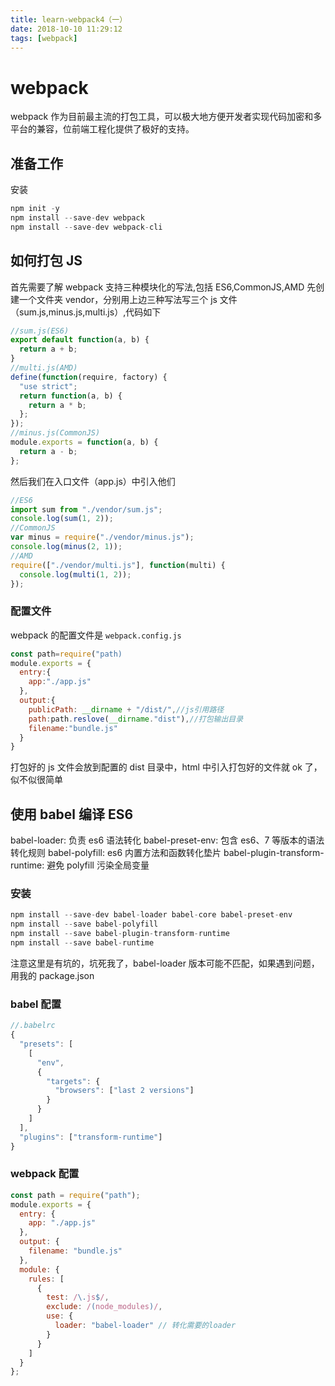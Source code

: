 ```yaml
---
title: learn-webpack4（一）
date: 2018-10-10 11:29:12
tags: [webpack]
---
```


# webpack

webpack 作为目前最主流的打包工具，可以极大地方便开发者实现代码加密和多平台的兼容，位前端工程化提供了极好的支持。

## 准备工作

安装

```javascript
npm init -y
npm install --save-dev webpack
npm install --save-dev webpack-cli
```

## 如何打包 JS

首先需要了解 webpack 支持三种模块化的写法,包括 ES6,CommonJS,AMD
先创建一个文件夹 vendor，分别用上边三种写法写三个 js 文件（sum.js,minus.js,multi.js）,代码如下

```javascript
//sum.js(ES6)
export default function(a, b) {
  return a + b;
}
//multi.js(AMD)
define(function(require, factory) {
  "use strict";
  return function(a, b) {
    return a * b;
  };
});
//minus.js(CommonJS)
module.exports = function(a, b) {
  return a - b;
};
```

然后我们在入口文件（app.js）中引入他们

```javascript
//ES6
import sum from "./vendor/sum.js";
console.log(sum(1, 2));
//CommonJS
var minus = require("./vendor/minus.js");
console.log(minus(2, 1));
//AMD
require(["./vendor/multi.js"], function(multi) {
  console.log(multi(1, 2));
});
```

### 配置文件

webpack 的配置文件是 `webpack.config.js`

```javascript
const path=require("path)
module.exports = {
  entry:{
    app:"./app.js"
  },
  output:{
    publicPath: __dirname + "/dist/",//js引用路径
    path:path.reslove(__dirname."dist"),//打包输出目录
    filename:"bundle.js"
  }
}
```

打包好的 js 文件会放到配置的 dist 目录中，html 中引入打包好的文件就 ok 了，似不似很简单

## 使用 babel 编译 ES6

babel-loader: 负责 es6 语法转化
babel-preset-env: 包含 es6、7 等版本的语法转化规则
babel-polyfill: es6 内置方法和函数转化垫片
babel-plugin-transform-runtime: 避免 polyfill 污染全局变量

### 安装

```javascript
npm install --save-dev babel-loader babel-core babel-preset-env
npm install --save babel-polyfill
npm install --save babel-plugin-transform-runtime
npm install --save babel-runtime
```

注意这里是有坑的，坑死我了，babel-loader 版本可能不匹配，如果遇到问题，用我的 package.json

### babel 配置

```javascript
//.babelrc
{
  "presets": [
    [
      "env",
      {
        "targets": {
          "browsers": ["last 2 versions"]
        }
      }
    ]
  ],
  "plugins": ["transform-runtime"]
}
```

### webpack 配置

```javascript
const path = require("path");
module.exports = {
  entry: {
    app: "./app.js"
  },
  output: {
    filename: "bundle.js"
  },
  module: {
    rules: [
      {
        test: /\.js$/,
        exclude: /(node_modules)/,
        use: {
          loader: "babel-loader" // 转化需要的loader
        }
      }
    ]
  }
};
```
